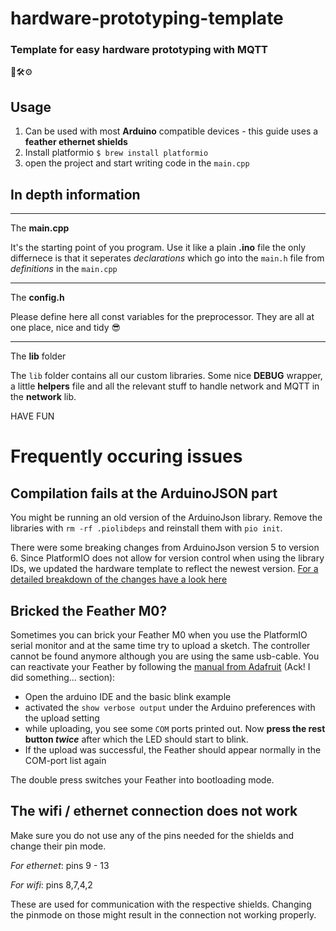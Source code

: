# hardware-prototyping-template

### Template for easy hardware prototyping with MQTT

🔧🛠⚙️

## Usage

1. Can be used with most **Arduino** compatible devices - this guide uses a **feather ethernet shields**
2. Install platformio
   `$ brew install platformio`
3. open the project and start writing code in the `main.cpp`

## In depth information

---

The **main.cpp**

It's the starting point of you program. Use it like a plain **.ino** file the only differnece is that it seperates _declarations_ which go into the `main.h` file from _definitions_ in the `main.cpp`

---

The **config.h**

Please define here all const variables for the preprocessor. They are all at one place, nice and tidy :sunglasses:

---

The **lib** folder

The `lib` folder contains all our custom libraries. Some nice **DEBUG** wrapper, a little **helpers** file and all the relevant stuff to handle network and MQTT in the **network** lib.

HAVE FUN

# Frequently occuring issues

## Compilation fails at the ArduinoJSON part

You might be running an old version of the ArduinoJson library. Remove the libraries with `rm -rf .piolibdeps` and reinstall them with `pio init`.

There were some breaking changes from ArduinoJson version 5 to version 6. Since PlatformIO does not allow for version
control when using the library IDs, we updated the hardware template to reflect the newest version. [For a detailed
breakdown of the changes have a look here](https://arduinojson.org/v6/doc/upgrade/)

## Bricked the Feather M0?

Sometimes you can brick your Feather M0 when you use the PlatformIO serial monitor and at the same time try to upload a sketch. The controller cannot be found
anymore although you are using the same usb-cable.
You can reactivate your Feather by following the [manual from Adafruit](https://learn.adafruit.com/adafruit-feather-32u4-adalogger/faq) (Ack! I did something... section):

- Open the arduino IDE and the basic blink example
- activated the `show verbose output` under the Arduino preferences with the upload setting
- while uploading, you see some `COM` ports printed out. Now **press the rest button _twice_** after which the LED should start to blink.
- If the upload was successful, the Feather should appear normally in the COM-port list again

The double press switches your Feather into bootloading mode.

## The wifi / ethernet connection does not work

Make sure you do not use any of the pins needed for the shields and change their pin mode.

_For ethernet_: pins 9 - 13

_For wifi_: pins 8,7,4,2

These are used for communication with the respective shields. Changing the pinmode on those might result in the connection not working properly.
